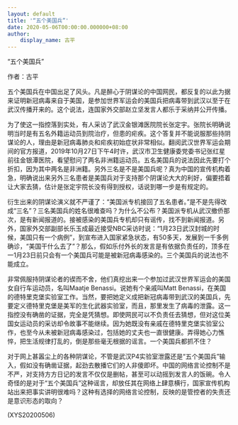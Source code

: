 ```yaml
---
layout: default
title: '“五个美国兵”'
date: 2020-05-06T00:00:00.000000+08:00
author:
    display_name: 古平
---
```


“五个美国兵”

作者：古平

五个美国兵在中国出足了风头。凡是醉心于阴谋论的中国网民，都反复的以此为据来证明新冠病毒来自于美国，是参加世界军运会的美国兵把病毒带到武汉以至于在武汉传播开来的。这个说法，连国家外交部赵立坚发言人都乐于采纳并公开传播。

为了使这一指控落到实处，有人采访了武汉金银滩医院院长张定宇。张院长明确说明当时是有五名外籍运动员到院治疗，但患的疟疾。这个答复并不能说服那些持阴谋论的人，理由是新冠病毒肺炎和疟疾初始症状非常相似。翻阅武汉世界军运会期间的官方报道，2019年10月27日下午4时许，武汉市卫生健康委党委书记张红星前往金银潭医院，看望慰问了两名非洲籍运动员。五名美国兵的说法因此先要打个折扣，因为其中两名是非洲籍。另外三名是不是美国兵呢？真为中国的宣传机构着急，明确说出来另外三名患者是美国兵对于支持那个阴谋论大大的利好，偏要捂着让大家去猜，估计是张定宇院长没有得到授权，话说到哪一步是有规定的。

衍生出来的阴谋论演义就不严谨了：“美国派专机接回了五名患者。”是不是先得改成“三名”？三名美国兵的姓名很难查吗？为什么不公布？美国派专机从武汉撤侨那次，是有新闻报道的。接被感染的美国兵专机却只有谣传，找不到新闻报道。另外，国家外交部副部长乐玉成最近接受NBC采访时说：“1月23日武汉封城的时候，美国只有一个病例”，到宣布进入国家紧急状态，有50多天，发展到一千多例确诊，“美国干什么去了”？那么，假如乐付外长的发言是有依据负责任的，顶多在一1月23日前只会有一个美国兵可能是被新冠病毒感染的。三个美国兵的说法也不能成立。

非常佩服持阴谋论者的锲而不舍，他们真挖出来一个参加过武汉世界军运会的美国女自行车运动员，名叫Maatje Benassi。说她有个亲戚叫Matt Benassi，在美国的德特里克堡实验室工作。当然，要把她定义成把新冠病毒带到武汉的美国兵，先要定义德特里克堡是美军的生化武器实验室，而且，那里发生了病毒的泄露。这一指控没有确凿的证据，完全是凭猜想。即使网民可以不负责任去猜想，但对这位美国女运动员的采访却令故事不能继续。因为她既没有亲戚在德特里克堡实验室公作，也至今从未被新冠病毒感染过，包括她的丈夫也一直很健康。弄得她心力憔悴，把生活规律打乱的，倒是那些毫无根据的谣言。一个美国兵都抓不住？

对于网上甚嚣尘上的各种阴谋论，不管是武汉P4实验室泄露还是“五个美国兵”输入，假如没有确凿证据，起劲去散播它们的人非傻即坏。中国的网络言论控制不是不严，对支持方方日记的发言不仅仅是删帖，甚至可以动摇到发言人的饭碗。令人奇怪的是对于“五个美国兵”这种谣言，却放任其在网络上肆意横行，国家宣传机构站出来把事实讲明很难吗？这种有选择的网络言论控制，反映的是管控者的失责还是意识形态的取向？

(XYS20200506)


